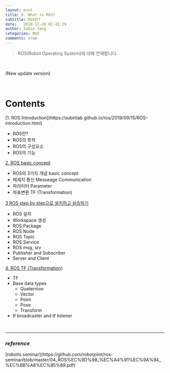 ```yaml
---
layout: post
title: 0. What is ROS?
subtitle: ROS란?
date:   2018-12-28 01:41:29
author: Subin Yang
categories: ROS
comments: true
---
```


> ROS(Robot Operating System)에 대해 연재합니다.

<br>

(New update version)

<br>

<h1>Contents</h1>
[1. ROS Introduction](https://subinlab.github.io/ros/2019/09/15/ROS-introduction.html)

- ROS란?
- ROS의 목적
- ROS의 구성요소
- ROS의 기능

[2. ROS basic concept](https://subinlab.github.io/ros/2019/09/16/ROS-basic-concept.html)

- ROS의 3가지 개념 basic concept
- 메세지 통신 Messeage Communication
- 파라미터 Parameter
- 좌표변환 TF (Transformation)

[3 ROS  step by step으로 설치하고 실습하기]( https://subinlab.github.io/ros/2019/09/17/ROS-step-by-step.html )

- ROS 설치
- Workspace 생성
- ROS Package
- ROS Node
- ROS Topic
- ROS Service
- ROS msg, srv
- Publisher and Subscriber
- Server and Client

[4. ROS TF (Transformation)]( https://subinlab.github.io/ros/2019/09/17/ROS-tf.html )

- TF
- Base data types
  - Quaternion
  - Vector
  - Point
  - Pose
  - Transform
- tf broadcaster and tf listener



<br>





------

<h3><em>reference</em></h3>
[robotis seminar](https://github.com/robotpilot/ros-seminar/blob/master/04_ROS%EC%9D%98_%EC%A4%91%EC%9A%94_%EC%BB%A8%EC%85%89.pdf)





